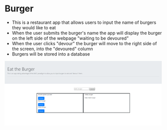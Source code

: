 # Burger 

* This is a restaurant app that allows users to input the name of burgers they would like to eat
* When the user submits the burger's name the app will display the burger on
the left side of the webpage "waiting to be devoured"
* When the user clicks "devour" the burger will move to the right side of the screen, into the "devoured" column
* Burgers will be stored into a database

![](public/images/burger_hw.PNG)